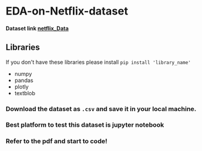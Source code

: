 # EDA-on-Netflix-dataset
#### Dataset link [netflix_Data](https://www.kaggle.com/shivamb/netflix-shows)
## Libraries 
If you don't have these libraries please install         `pip install 'library_name' `
   
- numpy
- pandas
- plotly
- textblob

### Download the dataset as `.csv` and save it in your local machine.

### Best platform to test this dataset is jupyter notebook

### Refer to the pdf and start to code!
   
